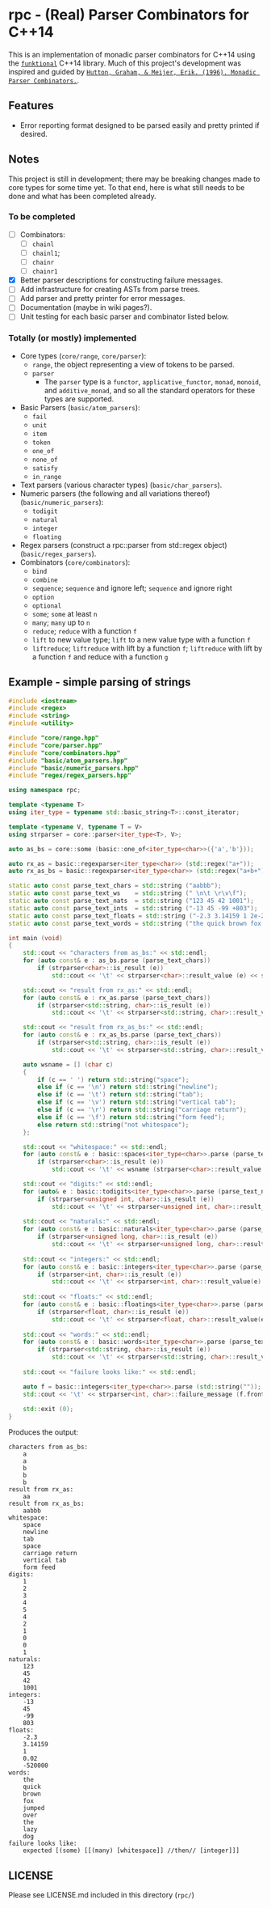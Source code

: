 # rpc - (Real) Parser Combinators for C++14

This is an implementation of monadic parser combinators for C++14 using the
[`funktional`](https://github.com/daltonwoodard/funktional) C++14 library.
Much of this project's development was inspired and guided by [`Hutton, Graham, & Meijer, Erik. (1996). Monadic Parser
Combinators.`](http://www.cs.nott.ac.uk/~pszgmh/monparsing.pdf).

## Features

- Error reporting format designed to be parsed easily and pretty printed if desired.

## Notes

This project is still in development; there may be breaking changes made to core types for some time yet.
To that end, here is what still needs to be done and what has been completed already.

### To be completed
- [ ] Combinators:
    - [ ] `chainl`
    - [ ] `chainl1`;
    - [ ] `chainr`
    - [ ] `chainr1`
- [x] Better parser descriptions for constructing failure messages.
- [ ] Add infrastructure for creating ASTs from parse trees.
- [ ] Add parser and pretty printer for error messages.
- [ ] Documentation (maybe in wiki pages?).
- [ ] Unit testing for each basic parser and combinator listed below.

### Totally (or mostly) implemented
- Core types (`core/range`, `core/parser`):
    - `range`, the object representing a view of tokens to be parsed.
    - `parser`
        - The `parser` type is a `functor`, `applicative_functor`, `monad`, `monoid`, and `additive_monad`,
        and so all the standard operators for these types are supported.
- Basic Parsers (`basic/atom_parsers`):
    - `fail`
    - `unit`
    - `item`
    - `token`
    - `one_of`
    - `none_of`
    - `satisfy`
    - `in_range`
- Text parsers (various character types) (`basic/char_parsers`).
- Numeric parsers (the following and all variations thereof) (`basic/numeric_parsers`):
    - `todigit`
    - `natural`
    - `integer`
    - `floating`
- Regex parsers (construct a rpc::parser from std::regex object) (`basic/regex_parsers`).
- Combinators (`core/combinators`):
    - `bind`
    - `combine`
    - `sequence`; `sequence` and ignore left; `sequence` and ignore right
    - `option`
    - `optional`
    - `some`; `some` at least `n`
    - `many`; `many` up to `n`
    - `reduce`; `reduce` with a function `f`
    - `lift` to new value type; `lift` to a new value type with a function `f`
    - `liftreduce`; `liftreduce` with lift by a function `f`; `liftreduce` with lift by a function `f` and reduce
      with a function `g`

## Example - simple parsing of strings

```c++
#include <iostream>
#include <regex>
#include <string>
#include <utility>

#include "core/range.hpp"
#include "core/parser.hpp"
#include "core/combinators.hpp"
#include "basic/atom_parsers.hpp"
#include "basic/numeric_parsers.hpp"
#include "regex/regex_parsers.hpp"

using namespace rpc;

template <typename T>
using iter_type = typename std::basic_string<T>::const_iterator;

template <typename V, typename T = V>
using strparser = core::parser<iter_type<T>, V>;

auto as_bs = core::some (basic::one_of<iter_type<char>>({'a','b'}));

auto rx_as = basic::regexparser<iter_type<char>> (std::regex("a+"));
auto rx_as_bs = basic::regexparser<iter_type<char>> (std::regex("a+b+"));

static auto const parse_text_chars = std::string ("aabbb");
static auto const parse_text_ws    = std::string (" \n\t \r\v\f");
static auto const parse_text_nats  = std::string ("123 45 42 1001");
static auto const parse_text_ints  = std::string ("-13 45 -99 +803");
static auto const parse_text_floats = std::string ("-2.3 3.14159 1 2e-2 -5.2E5");
static auto const parse_text_words = std::string ("the quick brown fox jumped over the lazy dog");

int main (void)
{
    std::cout << "characters from as_bs:" << std::endl; 
    for (auto const& e : as_bs.parse (parse_text_chars))
        if (strparser<char>::is_result (e))
            std::cout << '\t' << strparser<char>::result_value (e) << std::endl;

    std::cout << "result from rx_as:" << std::endl; 
    for (auto const& e : rx_as.parse (parse_text_chars))
        if (strparser<std::string, char>::is_result (e))
            std::cout << '\t' << strparser<std::string, char>::result_value (e) << std::endl;

    std::cout << "result from rx_as_bs:" << std::endl; 
    for (auto const& e : rx_as_bs.parse (parse_text_chars))
        if (strparser<std::string, char>::is_result (e))
            std::cout << '\t' << strparser<std::string, char>::result_value (e) << std::endl;

    auto wsname = [] (char c)
    {
        if (c == ' ') return std::string("space");
        else if (c == '\n') return std::string("newline");
        else if (c == '\t') return std::string("tab");
        else if (c == '\v') return std::string("vertical tab");
        else if (c == '\r') return std::string("carriage return");
        else if (c == '\f') return std::string("form feed");
        else return std::string("not whitespace"); 
    };

    std::cout << "whitespace:" << std::endl;
    for (auto const& e : basic::spaces<iter_type<char>>.parse (parse_text_ws))
        if (strparser<char>::is_result (e))
            std::cout << '\t' << wsname (strparser<char>::result_value (e)) << std::endl;

    std::cout << "digits:" << std::endl;
    for (auto& e : basic::todigits<iter_type<char>>.parse (parse_text_nats))
        if (strparser<unsigned int, char>::is_result (e))
            std::cout << '\t' << strparser<unsigned int, char>::result_value(e) << std::endl;
   
    std::cout << "naturals:" << std::endl;
    for (auto const& e : basic::naturals<iter_type<char>>.parse (parse_text_nats))
        if (strparser<unsigned long, char>::is_result (e))
            std::cout << '\t' << strparser<unsigned long, char>::result_value(e) << std::endl;
    
    std::cout << "integers:" << std::endl;
    for (auto const& e : basic::integers<iter_type<char>>.parse (parse_text_ints))
        if (strparser<int, char>::is_result (e))
            std::cout << '\t' << strparser<int, char>::result_value(e) << std::endl;
 
    std::cout << "floats:" << std::endl;
    for (auto const& e : basic::floatings<iter_type<char>>.parse (parse_text_floats))
        if (strparser<float, char>::is_result (e))
            std::cout << '\t' << strparser<float, char>::result_value(e) << std::endl;
 
    std::cout << "words:" << std::endl;
    for (auto const& e : basic::words<iter_type<char>>.parse (parse_text_words))
        if (strparser<std::string, char>::is_result (e))
            std::cout << '\t' << strparser<std::string, char>::result_value(e) << std::endl;
 
    std::cout << "failure looks like:" << std::endl;

    auto f = basic::integers<iter_type<char>>.parse (std::string(""));
    std::cout << '\t' << strparser<int, char>::failure_message (f.front()) << std::endl;
   
    std::exit (0);
}
```

Produces the output:
```
characters from as_bs:
    a
    a
    b
    b
    b
result from rx_as:
    aa
result from rx_as_bs:
    aabbb
whitespace:
    space
    newline
    tab
    space
    carriage return
    vertical tab
    form feed
digits:
    1
    2
    3
    4
    5
    4
    2
    1
    0
    0
    1
naturals:
    123
    45
    42
    1001
integers:
    -13
    45
    -99
    803
floats:
    -2.3
    3.14159
    1
    0.02
    -520000
words:
    the
    quick
    brown
    fox
    jumped
    over
    the
    lazy
    dog
failure looks like:
    expected [(some) [[(many) [whitespace]] //then// [integer]]]
```

## LICENSE

Please see LICENSE.md included in this directory (`rpc/`)

